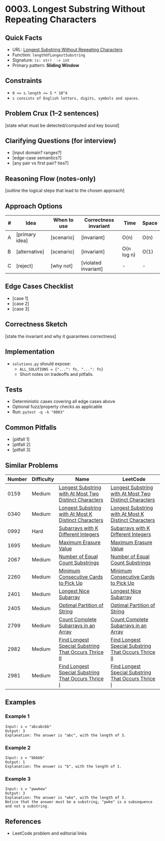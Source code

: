 # 0003. Longest Substring Without Repeating Characters

## Quick Facts

- URL: [Longest Substring Without Repeating Characters](https://leetcode.com/problems/longest-substring-without-repeating-characters/)
- Function: `lengthOfLongestSubstring`
- Signature: `(s: str)  -> int`
- Primary pattern: **Sliding Window**

## Constraints

- `0 <= s.length <= 5 * 10^4`
- `s consists of English letters, digits, symbols and spaces.`

## Problem Crux (1–2 sentences)

[state what must be detected/computed and key bound]

## Clarifying Questions (for interview)

- [input domain? ranges?]
- [edge-case semantics?]
- [any pair vs first pair? ties?]

## Reasoning Flow (notes-only)

[outline the logical steps that lead to the chosen approach]

## Approach Options

| # | Idea | When to use | Correctness invariant | Time | Space |
|---|------|-------------|-----------------------|------|-------|
| A | [primary idea] | [scenario] | [invariant] | O(n) | O(n) |
| B | [alternative] | [scenario] | [invariant] | O(n log n) | O(1) |
| C | [reject] | [why not] | [violated invariant] | - | - |

## Edge Cases Checklist

- [case 1]
- [case 2]
- [case 3]

## Correctness Sketch

[state the invariant and why it guarantees correctness]

## Implementation

- `solutions.py` should expose:
  - `ALL_SOLUTIONS = {"...": fn, "...": fn}`
  - Short notes on tradeoffs and pitfalls.

## Tests

- Deterministic cases covering all edge cases above
- Optional fuzz/property checks as applicable
- Run: `pytest -q -k "0003"`

## Common Pitfalls

- [pitfall 1]
- [pitfall 2]
- [pitfall 3]

## Similar Problems

| Number | Difficulty | Name | LeetCode |
|---|---|---|---|
| 0159 | Medium | [Longest Substring with At Most Two Distinct Characters](../0159-longest-substring-with-at-most-two-distinct-characters/readme.md) | [Longest Substring with At Most Two Distinct Characters](https://leetcode.com/problems/longest-substring-with-at-most-two-distinct-characters/) |
| 0340 | Medium | [Longest Substring with At Most K Distinct Characters](../0340-longest-substring-with-at-most-k-distinct-characters/readme.md) | [Longest Substring with At Most K Distinct Characters](https://leetcode.com/problems/longest-substring-with-at-most-k-distinct-characters/) |
| 0992 | Hard | [Subarrays with K Different Integers](../0992-subarrays-with-k-different-integers/readme.md) | [Subarrays with K Different Integers](https://leetcode.com/problems/subarrays-with-k-different-integers/) |
| 1695 | Medium | [Maximum Erasure Value](../1695-maximum-erasure-value/readme.md) | [Maximum Erasure Value](https://leetcode.com/problems/maximum-erasure-value/) |
| 2067 | Medium | [Number of Equal Count Substrings](../2067-number-of-equal-count-substrings/readme.md) | [Number of Equal Count Substrings](https://leetcode.com/problems/number-of-equal-count-substrings/) |
| 2260 | Medium | [Minimum Consecutive Cards to Pick Up](../2260-minimum-consecutive-cards-to-pick-up/readme.md) | [Minimum Consecutive Cards to Pick Up](https://leetcode.com/problems/minimum-consecutive-cards-to-pick-up/) |
| 2401 | Medium | [Longest Nice Subarray](../2401-longest-nice-subarray/readme.md) | [Longest Nice Subarray](https://leetcode.com/problems/longest-nice-subarray/) |
| 2405 | Medium | [Optimal Partition of String](../2405-optimal-partition-of-string/readme.md) | [Optimal Partition of String](https://leetcode.com/problems/optimal-partition-of-string/) |
| 2799 | Medium | [Count Complete Subarrays in an Array](../2799-count-complete-subarrays-in-an-array/readme.md) | [Count Complete Subarrays in an Array](https://leetcode.com/problems/count-complete-subarrays-in-an-array/) |
| 2982 | Medium | [Find Longest Special Substring That Occurs Thrice II](../2982-find-longest-special-substring-that-occurs-thrice-ii/readme.md) | [Find Longest Special Substring That Occurs Thrice II](https://leetcode.com/problems/find-longest-special-substring-that-occurs-thrice-ii/) |
| 2981 | Medium | [Find Longest Special Substring That Occurs Thrice I](../2981-find-longest-special-substring-that-occurs-thrice-i/readme.md) | [Find Longest Special Substring That Occurs Thrice I](https://leetcode.com/problems/find-longest-special-substring-that-occurs-thrice-i/) |

## Examples

### Example 1

```text
Input: s = "abcabcbb"
Output: 3
Explanation: The answer is "abc", with the length of 3.
```

### Example 2

```text
Input: s = "bbbbb"
Output: 1
Explanation: The answer is "b", with the length of 1.
```

### Example 3

```text
Input: s = "pwwkew"
Output: 3
Explanation: The answer is "wke", with the length of 3.
Notice that the answer must be a substring, "pwke" is a subsequence and not a substring.
```

## References

- LeetCode problem and editorial links
